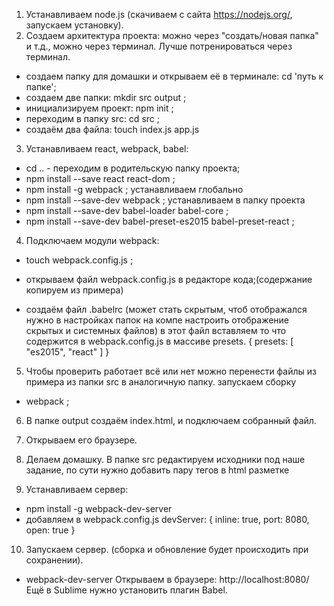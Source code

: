 1. Устанавливаем node.js (скачиваем с сайта https://nodejs.org/, запускаем установку).
2. Создаем архитектура проекта: можно через "создать/новая папка" и т.д., можно через терминал.
Лучше потренироваться через терминал.
- создаем папку для домашки и открываем её в терминале: cd 'путь к папке';
- создаем две папки: mkdir src output ;
- инициализируем проект: npm init ;
- переходим в папку src: cd src ; 
- создаём два файла: touch index.js app.js
3. Устанавливаем react, webpack, babel:
- cd .. - переходим в родительскую папку проекта;
- npm install --save react react-dom ;
- npm install -g webpack ; устанавливаем глобально
- npm install --save-dev webpack ; устанавливаем в папку проекта
- npm install --save-dev babel-loader babel-core ;
- npm install --save-dev babel-preset-es2015 babel-preset-react ;
4. Подключаем модули webpack:
- touch webpack.config.js ;
- открываем файл webpack.config.js в редакторе кода;(содержание копируем из примера)

- создаём файл .babelrc (может стать скрытым, чтоб отображался нужно в настройках папок на компе настроить отображение скрытых и системных файлов)
в этот файл вставляем то что содержится в webpack.config.js в массиве presets.
{
	presets: [
		"es2015",
		"react"
	]
}

5. Чтобы проверить работает всё или нет можно перенести файлы из примера из папки src в аналогичную папку. запускаем сборку
- webpack ;
6. В папке output создаём index.html, и подключаем собранный файл.
7. Открываем его браузере.
8. Делаем домашку. В папке src редактируем исходники под наше задание, по сути нужно добавить пару тегов в html разметке

9. Устанавливаем сервер:
- npm install -g webpack-dev-server
- добавляем в webpack.config.js 
	devServer: {
		inline: true,
		port: 8080,
		open: true
	}

10. Запускаем сервер. (сборка и обновление будет происходить при сохранении).
- webpack-dev-server
Открываем в браузере: http://localhost:8080/
Ещё в Sublime нужно установить плагин Babel.


